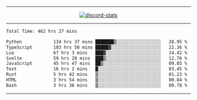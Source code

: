 <a href="https://www.github.com/ripavoid" target="_blank" rel="noreferrer">

-------

<div align='center'>
    <a href='https://discordapp.com/users/825178146797518881'>
        <img align='center' alt='discord-stats' src='https://api.discord-status.me/825178146797518881?nitro&boost=4&gradient=%231e0b1a%2C%23000000%2C%23000000%2C%23160316'></img>
    </a>
</div>

-------

<!--START_SECTION:waka-->

```txt
Total Time: 462 hrs 27 mins

Python            134 hrs 37 mins ███████▒░░░░░░░░░░░░░░░░░   28.95 %
TypeScript        103 hrs 58 mins █████▓░░░░░░░░░░░░░░░░░░░   22.36 %
Lua               67 hrs 3 mins   ███▓░░░░░░░░░░░░░░░░░░░░░   14.42 %
Svelte            59 hrs 20 mins  ███▒░░░░░░░░░░░░░░░░░░░░░   12.76 %
JavaScript        45 hrs 47 mins  ██▒░░░░░░░░░░░░░░░░░░░░░░   09.85 %
Text              16 hrs 2 mins   █░░░░░░░░░░░░░░░░░░░░░░░░   03.45 %
Rust              5 hrs 42 mins   ▒░░░░░░░░░░░░░░░░░░░░░░░░   01.23 %
HTML              3 hrs 54 mins   ▒░░░░░░░░░░░░░░░░░░░░░░░░   00.84 %
Bash              3 hrs 36 mins   ▒░░░░░░░░░░░░░░░░░░░░░░░░   00.78 %
```

<!--END_SECTION:waka-->

-------
